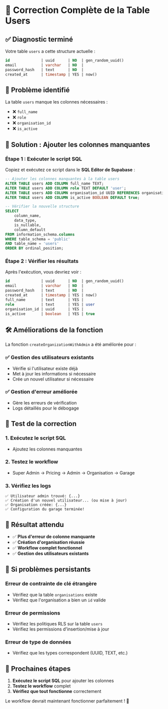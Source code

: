 # 🔧 Correction Complète de la Table Users

## ✅ Diagnostic terminé

Votre table `users` a cette structure actuelle :
```sql
id              | uuid      | NO  | gen_random_uuid()
email           | varchar   | NO  | 
password_hash   | text      | NO  | 
created_at      | timestamp | YES | now()
```

## 🚨 Problème identifié

La table `users` manque les colonnes nécessaires :
- ❌ `full_name`
- ❌ `role` 
- ❌ `organisation_id`
- ❌ `is_active`

## 🔧 Solution : Ajouter les colonnes manquantes

### **Étape 1 : Exécuter le script SQL**

Copiez et exécutez ce script dans le **SQL Editor de Supabase** :

```sql
-- Ajouter les colonnes manquantes à la table users
ALTER TABLE users ADD COLUMN full_name TEXT;
ALTER TABLE users ADD COLUMN role TEXT DEFAULT 'user';
ALTER TABLE users ADD COLUMN organisation_id UUID REFERENCES organisations(id);
ALTER TABLE users ADD COLUMN is_active BOOLEAN DEFAULT true;

-- Vérifier la nouvelle structure
SELECT 
    column_name,
    data_type,
    is_nullable,
    column_default
FROM information_schema.columns 
WHERE table_schema = 'public' 
AND table_name = 'users'
ORDER BY ordinal_position;
```

### **Étape 2 : Vérifier les résultats**

Après l'exécution, vous devriez voir :
```sql
id              | uuid      | NO  | gen_random_uuid()
email           | varchar   | NO  | 
password_hash   | text      | NO  | 
created_at      | timestamp | YES | now()
full_name       | text      | YES | 
role            | text      | YES | user
organisation_id | uuid      | YES | 
is_active       | boolean   | YES | true
```

## 🛠️ Améliorations de la fonction

La fonction `createOrganizationWithAdmin` a été améliorée pour :

### ✅ **Gestion des utilisateurs existants**
- Vérifie si l'utilisateur existe déjà
- Met à jour les informations si nécessaire
- Crée un nouvel utilisateur si nécessaire

### ✅ **Gestion d'erreur améliorée**
- Gère les erreurs de vérification
- Logs détaillés pour le débogage

## 🧪 Test de la correction

### **1. Exécutez le script SQL**
- Ajoutez les colonnes manquantes

### **2. Testez le workflow**
- Super Admin → Pricing → Admin → Organisation → Garage

### **3. Vérifiez les logs**
```
✅ Utilisateur admin trouvé: {...}
✅ Création d'un nouvel utilisateur... (ou mise à jour)
✅ Organisation créée: {...}
✅ Configuration du garage terminée!
```

## 🎯 Résultat attendu

- ✅ **Plus d'erreur de colonne manquante**
- ✅ **Création d'organisation réussie**
- ✅ **Workflow complet fonctionnel**
- ✅ **Gestion des utilisateurs existants**

## 🚨 Si problèmes persistants

### **Erreur de contrainte de clé étrangère**
- Vérifiez que la table `organisations` existe
- Vérifiez que l'organisation a bien un `id` valide

### **Erreur de permissions**
- Vérifiez les politiques RLS sur la table `users`
- Vérifiez les permissions d'insertion/mise à jour

### **Erreur de type de données**
- Vérifiez que les types correspondent (UUID, TEXT, etc.)

## 🎉 Prochaines étapes

1. **Exécutez le script SQL** pour ajouter les colonnes
2. **Testez le workflow** complet
3. **Vérifiez que tout fonctionne** correctement

Le workflow devrait maintenant fonctionner parfaitement ! 🚀
